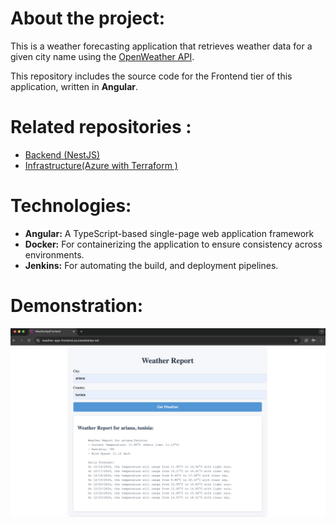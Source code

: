 # About the project: 

This is a weather forecasting application that retrieves weather data for a given city name using the [OpenWeather API](https://openweathermap.org/).

This repository includes the source code for the Frontend tier of this application, written in **Angular**.

# Related repositories : 
- [Backend (NestJS)](https://github.com/AchourOussama/weather-app-nestjs)
- [Infrastructure(Azure with Terraform )](https://github.com/AchourOussama/weather-app-infra) 

# Technologies: 
- **Angular:** A TypeScript-based single-page web application framework
- **Docker:** For containerizing the application to ensure consistency across environments.
- **Jenkins:** For automating the build, and deployment pipelines.

# Demonstration: 

![Demo](./images/demo.png)